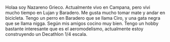Holaa soy Nazareno Grieco. Actualmente vivo en Campana, pero vivi mucho tiempo en Lujan y Baradero. Me gusta mucho tomar mate y andar en bicicleta. Tengo un perro en Baradero que se llama Ciro, y una gata negra que se llama nigga. Según mis amigos cocino muy bien. Tengo un hobby bastante interesante que es el aeromodelismo, actualmente estoy construyendo un Decathlon 1/4 escala.
